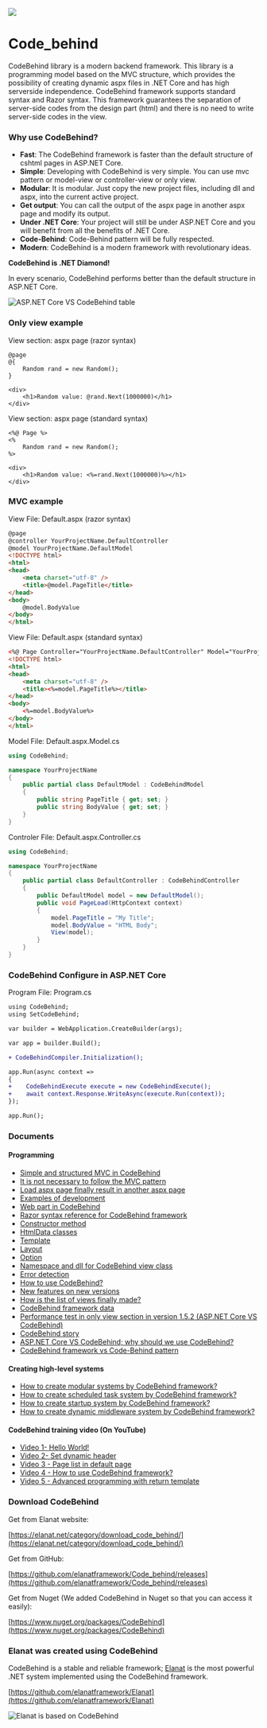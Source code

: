 ![](https://github.com/elanatframework/Code_behind/assets/111444759/986799af-538a-4aca-b7fc-a5b8153c5a24)
# Code_behind
CodeBehind library is a modern backend framework. This library is a programming model based on the MVC structure, which provides the possibility of creating dynamic aspx files in .NET Core and has high serverside independence.
CodeBehind framework supports standard syntax and Razor syntax. This framework guarantees the separation of server-side codes from the design part (html) and there is no need to write server-side codes in the view.

### Why use CodeBehind?
 - **Fast**: The CodeBehind framework is faster than the default structure of cshtml pages in ASP.NET Core.
 - **Simple**: Developing with CodeBehind is very simple. You can use mvc pattern or model-view or controller-view or only view.
 - **Modular**: It is modular. Just copy the new project files, including dll and aspx, into the current active project.
 - **Get output**: You can call the output of the aspx page in another aspx page and modify its output.
 - **Under .NET Core**: Your project will still be under ASP.NET Core and you will benefit from all the benefits of .NET Core.
 - **Code-Behind**: Code-Behind pattern will be fully respected.
 - **Modern**: CodeBehind is a modern framework with revolutionary ideas.

**CodeBehind is .NET Diamond!**

In every scenario, CodeBehind performs better than the default structure in ASP.NET Core.

![ASP.NET Core VS CodeBehind table](https://github.com/elanatframework/Code_behind/assets/111444759/fa78b90a-f404-4cdc-81c1-d101c920c00c)

### Only view example

View section: aspx page (razor syntax)
```cshtml
@page
@{
    Random rand = new Random();
}

<div>
    <h1>Random value: @rand.Next(1000000)</h1>
</div>
```

View section: aspx page (standard syntax)
```cshtml
<%@ Page %>
<%
    Random rand = new Random();
%>

<div>
    <h1>Random value: <%=rand.Next(1000000)%></h1>
</div>
```

### MVC example

View File: Default.aspx (razor syntax)
```aspx
@page
@controller YourProjectName.DefaultController
@model YourProjectName.DefaultModel
<!DOCTYPE html>
<html>
<head>
    <meta charset="utf-8" />
    <title>@model.PageTitle</title>
</head>
<body>
    @model.BodyValue
</body>
</html>
```

View File: Default.aspx (standard syntax)
```aspx
<%@ Page Controller="YourProjectName.DefaultController" Model="YourProjectName.DefaultModel" %>
<!DOCTYPE html>
<html>
<head>
    <meta charset="utf-8" />
    <title><%=model.PageTitle%></title>
</head>
<body>
    <%=model.BodyValue%>
</body>
</html>
```

Model File: Default.aspx.Model.cs
```csharp
using CodeBehind;

namespace YourProjectName
{
    public partial class DefaultModel : CodeBehindModel
    {
        public string PageTitle { get; set; }
        public string BodyValue { get; set; }
    }
}
```

Controler File: Default.aspx.Controller.cs
```csharp
using CodeBehind;

namespace YourProjectName
{
    public partial class DefaultController : CodeBehindController
    {
        public DefaultModel model = new DefaultModel();
        public void PageLoad(HttpContext context)
        {
            model.PageTitle = "My Title";
            model.BodyValue = "HTML Body";
            View(model);
        }
    }
}
```

### CodeBehind Configure in ASP.NET Core
Program File: Program.cs
```diff
using CodeBehind;
using SetCodeBehind;

var builder = WebApplication.CreateBuilder(args);

var app = builder.Build();

+ CodeBehindCompiler.Initialization();

app.Run(async context =>
{
+    CodeBehindExecute execute = new CodeBehindExecute();
+    await context.Response.WriteAsync(execute.Run(context));
});

app.Run();
```

### Documents

#### Programming

 - [Simple and structured MVC in CodeBehind](https://github.com/elanatframework/Code_behind/blob/elanat_framework/doc/simple_and_structured_mvc_in_code_behind.md)
 - [It is not necessary to follow the MVC pattern](https://github.com/elanatframework/Code_behind/blob/elanat_framework/doc/it_is_not_necessary_to_follow_the_mvc_pattern.md)
 - [Load aspx page finally result in another aspx page](https://github.com/elanatframework/Code_behind/blob/elanat_framework/doc/load_aspx_page_finally_result_in_another_aspx_page.md)
 - [Examples of development](https://github.com/elanatframework/Code_behind/blob/elanat_framework/doc/examples_of_development.md)
 - [Web part in CodeBehind](https://github.com/elanatframework/Code_behind/blob/elanat_framework/doc/web_part_in_code_behind.md)
 - [Razor syntax reference for CodeBehind framework](https://github.com/elanatframework/Code_behind/blob/elanat_framework/doc/razor_syntax_reference_for_code_behind_framework.md)
 - [Constructor method](https://github.com/elanatframework/Code_behind/blob/elanat_framework/doc/constructor_method.md)
 - [HtmlData classes](https://github.com/elanatframework/Code_behind/blob/elanat_framework/doc/html_data_classes.md)
 - [Template](https://github.com/elanatframework/Code_behind/blob/elanat_framework/doc/template.md)
 - [Layout](https://github.com/elanatframework/Code_behind/blob/elanat_framework/doc/layout.md)
 - [Option](https://github.com/elanatframework/Code_behind/blob/elanat_framework/doc/option.md)
 - [Namespace and dll for CodeBehind view class](https://github.com/elanatframework/Code_behind/blob/elanat_framework/doc/namespace_and_dll_for_code_behind_view_class.md)
 - [Error detection](https://github.com/elanatframework/Code_behind/blob/elanat_framework/doc/error_detection.md)
 - [How to use CodeBehind?](https://github.com/elanatframework/Code_behind/blob/elanat_framework/doc/how_to_use_code_behind.md)
 - [New features on new versions](https://github.com/elanatframework/Code_behind/blob/elanat_framework/doc/new_features_on_new_versions.md)
 - [How is the list of views finally made?](https://github.com/elanatframework/Code_behind/blob/elanat_framework/doc/how_is_the_list_of_views_finally_made.md)
 - [CodeBehind framework data](https://github.com/elanatframework/Code_behind/blob/elanat_framework/doc/code_behind_framework_data.md)
 - [Performance test in only view section in version 1.5.2 (ASP.NET Core VS CodeBehind)](https://github.com/elanatframework/Code_behind/blob/elanat_framework/doc/performance_test_in_only_view_section_version_1.5.2.md)
 - [CodeBehind story](https://github.com/elanatframework/Code_behind/blob/elanat_framework/doc/code_behind_story.md)
 - [ASP.NET Core VS CodeBehind; why should we use CodeBehind?](https://github.com/elanatframework/Code_behind/blob/elanat_framework/doc/asp_dot_net_core_vs_code_behind.md)
 - [CodeBehind framework vs Code-Behind pattern](https://github.com/elanatframework/Code_behind/blob/elanat_framework/doc/code_behind_framework_vs_code_behind_pattern.md)

#### Creating high-level systems
 - [How to create modular systems by CodeBehind framework?](https://github.com/elanatframework/Code_behind/blob/elanat_framework/doc/how_to_create_modular_systems_by_code_behind_framework.md)
 - [How to create scheduled task system by CodeBehind framework?](https://github.com/elanatframework/Code_behind/blob/elanat_framework/doc/how_to_create_scheduled_task_by_code_behind_framework.md)
 - [How to create startup system by CodeBehind framework?](https://github.com/elanatframework/Code_behind/blob/elanat_framework/doc/how_to_create_startup_system_by_code_behind_framework.md)
 - [How to create dynamic middleware system by CodeBehind framework?](https://github.com/elanatframework/Code_behind/blob/elanat_framework/doc/how_to_create_dynamic_middleware_by_code_behind_framework.md)

#### CodeBehind training video (On YouTube)
 - [Video 1- Hello World!](https://www.youtube.com/watch?v=lxQhDXJ0WcI)
 - [Video 2- Set dynamic header](https://www.youtube.com/watch?v=2kLgI0Uf8sU)
 - [Video 3 - Page list in default page](https://www.youtube.com/watch?v=tUujTKOHFq8)
 - [Video 4 - How to use CodeBehind framework?](https://www.youtube.com/watch?v=wb57rGL3HLc)
 - [Video 5 - Advanced programming with return template](https://www.youtube.com/watch?v=zUftrftUCtw)

### Download CodeBehind

Get from Elanat website:

[https://elanat.net/category/download_code_behind/](https://elanat.net/category/download_code_behind/)

Get from GitHub:

[https://github.com/elanatframework/Code_behind/releases](https://github.com/elanatframework/Code_behind/releases)

Get from Nuget (We added CodeBehind in Nuget so that you can access it easily):

[https://www.nuget.org/packages/CodeBehind](https://www.nuget.org/packages/CodeBehind)

### Elanat was created using CodeBehind

CodeBehind is a stable and reliable framework; [Elanat](https://elanat.net) is the most powerful .NET system implemented using the CodeBehind framework.

[https://github.com/elanatframework/Elanat](https://github.com/elanatframework/Elanat)

![Elanat is based on CodeBehind](https://github.com/elanatframework/Code_behind/assets/111444759/ca6f8d80-65ae-4b4c-b2e2-c8d4b1270b46)
